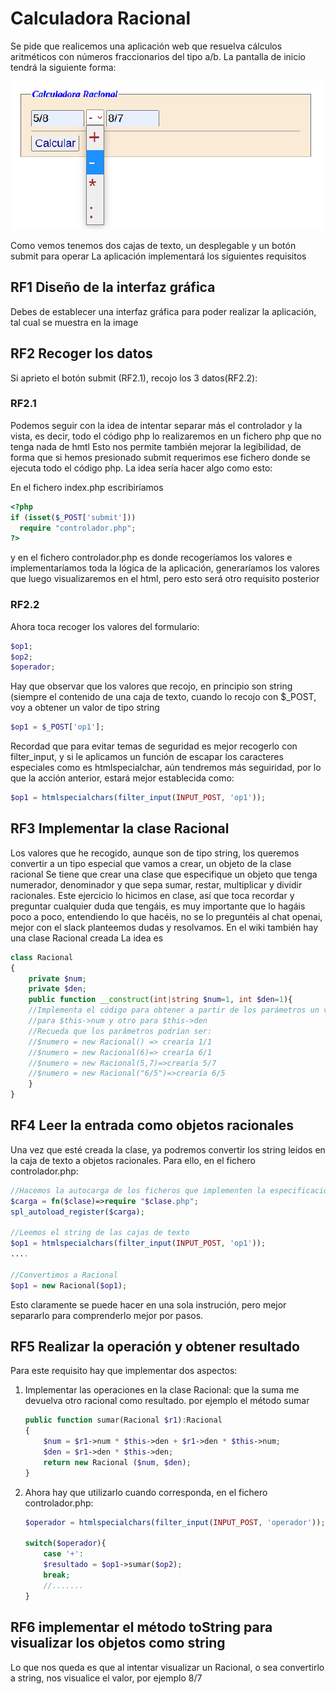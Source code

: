 # Calculadora Racional

Se pide que realicemos una aplicación web que resuelva cálculos aritméticos con números fraccionarios del tipo a/b.
La pantalla de inicio tendrá la siguiente forma:

![Interfaz gráfico para la calculadora](./img/Calc_v1_index.png)

Como vemos tenemos dos cajas de texto, un desplegable y un botón submit para operar
La aplicación implementará los siguientes requisitos

## RF1 Diseño de la interfaz gráfica

Debes de establecer una interfaz gráfica para poder realizar la aplicación, tal cual se muestra en la image

## RF2 Recoger los datos

Si aprieto el botón submit (RF2.1), recojo los 3 datos(RF2.2):

### RF2.1 

Podemos seguir con la idea de intentar separar más el controlador y la vista, es decir, todo el código php lo realizaremos en un fichero php que no tenga nada de hmtl
Esto nos permite también mejorar la legibilidad, de forma que si hemos presionado submit requerimos ese fichero donde se ejecuta todo el código php.
La idea sería hacer algo como esto:

En el fichero index.php escribiríamos

```php
<?php
if (isset($_POST['submit']))
  require "controlador.php";   
?>
```

y en el fichero controlador.php es donde recogeríamos los valores e implementaríamos toda la lógica de la aplicación, generaríamos los valores que luego visualizaremos en el html, pero esto será otro requisito posterior

### RF2.2 

Ahora toca recoger los valores del formulario:
```php
$op1;
$op2;
$operador;
```

Hay que observar que los valores que recojo, en principio son string (siempre el contenido de una caja de texto, cuando lo recojo con $_POST, voy a obtener un valor de tipo string
```php
$op1 = $_POST['op1'];
```
Recordad que para evitar temas de seguridad es mejor recogerlo con filter_input, y si le aplicamos un función de escapar los caracteres especiales como es htmlspecialchar, aún tendremos más seguiridad, por lo que la acción anterior, estará mejor establecida como:
```php
$op1 = htmlspecialchars(filter_input(INPUT_POST, 'op1'));
```

## RF3 Implementar la clase Racional

Los valores que he recogido, aunque son de tipo string, los queremos convertir a un tipo especial que vamos a crear, un objeto de la clase racional
Se tiene que crear una clase que especifique un objeto que tenga numerador, denominador y que sepa sumar, restar, multiplicar y dividir racionales.
Este ejercicio lo hicimos en clase, así que toca recordar y preguntar cualquier duda que tengáis, es muy importante que lo hagáis poco a poco, entendiendo lo que hacéis, no se lo preguntéis al chat openai, mejor con el slack planteemos dudas y resolvamos. En el wiki también hay una clase Racional creada
La idea es

```php
class Racional
{
    private $num;
    private $den;
    public function __construct(int|string $num=1, int $den=1){
    //Implementa el código para obtener a partir de los parámetros un valor
    //para $this->num y otro para $this->den
    //Recueda que los parámetros podrían ser:
    //$numero = new Racional() => crearía 1/1
    //$numero = new Racional(6)=> crearía 6/1
    //$numero = new Racional(5,7)=>crearía 5/7
    //$numero = new Racional("6/5")=>crearía 6/5
    }
}
```

## RF4 Leer la entrada como objetos racionales

Una vez que esté creada la clase, ya podremos convertir los string leídos en la caja de texto a objetos racionales.
Para ello, en el fichero controlador.php:

```php
//Hacemos la autocarga de los ficheros que implementen la especificación de las clases
$carga = fn($clase)=>require "$clase.php";
spl_autoload_register($carga);

//Leemos el string de las cajas de texto
$op1 = htmlspecialchars(filter_input(INPUT_POST, 'op1'));
....

//Convertimos a Racional
$op1 = new Racional($op1);
```
Esto claramente se puede hacer en una sola instrución, pero mejor separarlo para comprenderlo mejor por pasos.

## RF5 Realizar la operación y obtener resultado

Para este requisito hay que implementar dos aspectos:

1. Implementar las operaciones en la clase Racional: que la suma me devuelva otro racional como resultado. por ejemplo el método sumar

    ```php
    public function sumar(Racional $r1):Racional
    {
        $num = $r1->num * $this->den + $r1->den * $this->num;
        $den = $r1->den * $this->den;
        return new Racional ($num, $den);
    }
    ```
2. Ahora hay que utilizarlo cuando corresponda, en el fichero controlador.php:

    ```php
    $operador = htmlspecialchars(filter_input(INPUT_POST, 'operador'));
    
    switch($operador){
        case '+':
        $resultado = $op1->sumar($op2);
        break;
        //.......
    }
    ```

## RF6 implementar el método toString para visualizar los objetos como string

Lo que nos queda es que al intentar visualizar un Racional, o sea convertirlo a string, nos visualice el valor, por ejemplo 8/7
